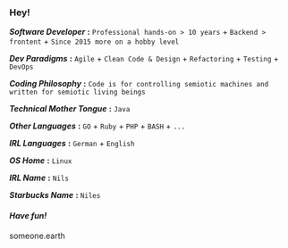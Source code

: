### Hey!

***Software Developer*** **:** 
`Professional hands-on > 10 years` + 
`Backend > frontent` + 
`Since 2015 more on a hobby level`

***Dev Paradigms*** **:** 
`Agile` + `Clean Code & Design` + `Refactoring` + `Testing` + `DevOps`

***Coding Philosophy*** **:** 
`Code is for controlling semiotic machines and written for semiotic living beings`

***Technical Mother Tongue*** **:** 
`Java`

***Other Languages*** **:** 
`GO` + `Ruby` + `PHP` + `BASH` + `...`

***IRL Languages*** **:** 
`German` + `English`

***OS Home*** **:** 
`Linux`

***IRL Name*** **:** 
`Nils`

***Starbucks Name*** **:** 
`Niles`

#### *Have fun!*

someone.earth

